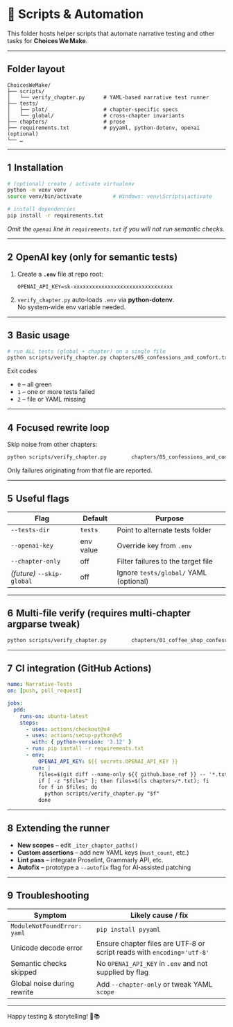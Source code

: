 
# 📜 Scripts & Automation

This folder hosts helper scripts that automate narrative testing and other tasks for **Choices We Make**.

---

## Folder layout

```
ChoicesWeMake/
├── scripts/
│   └── verify_chapter.py      # YAML‑based narrative test runner
├── tests/
│   ├── plot/                  # chapter‑specific specs
│   └── global/                # cross‑chapter invariants
├── chapters/                  # prose
├── requirements.txt           # pyyaml, python‑dotenv, openai (optional)
└── …
```

---

## 1  Installation

```bash
# (optional) create / activate virtualenv
python -m venv venv
source venv/bin/activate          # Windows: venv\Scripts\activate

# install dependencies
pip install -r requirements.txt
```

*Omit the `openai` line in `requirements.txt` if you will not run semantic checks.*

---

## 2  OpenAI key (only for semantic tests)

1. Create a **`.env`** file at repo root:

   ```text
   OPENAI_API_KEY=sk-xxxxxxxxxxxxxxxxxxxxxxxxxxxxxxxx
   ```

2. `verify_chapter.py` auto‑loads `.env` via **python‑dotenv**.  
   No system‑wide env variable needed.

---

## 3  Basic usage

```bash
# run ALL tests (global + chapter) on a single file
python scripts/verify_chapter.py chapters/05_confessions_and_comfort.txt
```

Exit codes  
* `0` – all green  
* `1` – one or more tests failed  
* `2` – file or YAML missing

---

## 4  Focused rewrite loop

Skip noise from other chapters:

```bash
python scripts/verify_chapter.py        chapters/05_confessions_and_comfort.txt        --chapter-only
```

Only failures originating from that file are reported.

---

## 5  Useful flags

| Flag | Default | Purpose |
|------|---------|---------|
| `--tests-dir` | `tests` | Point to alternate tests folder |
| `--openai-key` | env value | Override key from `.env` |
| `--chapter-only` | off | Filter failures to the target file |
| *(future)* `--skip-global` | off | Ignore `tests/global/` YAML (optional) |

---

## 6  Multi‑file verify (requires multi‑chapter argparse tweak)

```bash
python scripts/verify_chapter.py        chapters/01_coffee_shop_confessions.txt        chapters/10_shadows_of_a_stranger.txt        --chapter-only
```

---

## 7  CI integration (GitHub Actions)

```yaml
name: Narrative-Tests
on: [push, pull_request]

jobs:
  pdd:
    runs-on: ubuntu-latest
    steps:
      - uses: actions/checkout@v4
      - uses: actions/setup-python@v5
        with: { python-version: '3.12' }
      - run: pip install -r requirements.txt
      - env:
          OPENAI_API_KEY: ${{ secrets.OPENAI_API_KEY }}
        run: |
          files=$(git diff --name-only ${{ github.base_ref }} -- '*.txt' | grep '^chapters/' || echo '')
          if [ -z "$files" ]; then files=$(ls chapters/*.txt); fi
          for f in $files; do
            python scripts/verify_chapter.py "$f"
          done
```

---

## 8  Extending the runner

* **New scopes** – edit `_iter_chapter_paths()`  
* **Custom assertions** – add new YAML keys (`must_count`, etc.)  
* **Lint pass** – integrate Proselint, Grammarly API, etc.  
* **Autofix** – prototype a `--autofix` flag for AI‑assisted patching

---

## 9  Troubleshooting

| Symptom | Likely cause / fix |
|---------|--------------------|
| `ModuleNotFoundError: yaml` | `pip install pyyaml` |
| Unicode decode error | Ensure chapter files are UTF‑8 or script reads with `encoding='utf-8'` |
| Semantic checks skipped | No `OPENAI_API_KEY` in `.env` and not supplied by flag |
| Global noise during rewrite | Add `--chapter-only` or tweak YAML `scope` |

---

Happy testing & storytelling! 🚦📚
